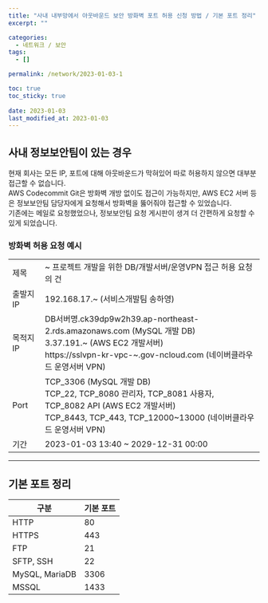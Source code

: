 ```yaml
---
title: "사내 내부망에서 아웃바운드 보안 방화벽 포트 허용 신청 방법 / 기본 포트 정리"
excerpt: ""

categories:
  - 네트워크 / 보안
tags:
  - []

permalink: /network/2023-01-03-1

toc: true
toc_sticky: true
 
date: 2023-01-03
last_modified_at: 2023-01-03
---
```


## 사내 정보보안팀이 있는 경우

현재 회사는 모든 IP, 포트에 대해 아웃바운드가 막혀있어 따로 허용하지 않으면 대부분 접근할 수 없습니다.  
AWS Codecommit Git은 방화벽 개방 없이도 접근이 가능하지만, AWS EC2 서버 등은 정보보안팀 담당자에게 요청해서 방화벽을 뚫어줘야 접근할 수 있었습니다.  
기존에는 메일로 요청했었으나, 정보보안팀 요청 게시판이 생겨 더 간편하게 요청할 수 있게 되었습니다.

### 방화벽 허용 요청 예시
<table>
  <tbody>
    <tr>
      <td>제목</td>
      <td>~ 프로젝트 개발을 위한 DB/개발서버/운영VPN 접근 허용 요청의 건</td>
    </tr>
    <tr>
      <td>출발지 IP</td>
      <td>192.168.17.~ (서비스개발팀 송하영)</td>
    </tr>
    <tr>
      <td>목적지 IP</td>
      <td>DB서버명.ck39dp9w2h39.ap-northeast-2.rds.amazonaws.com (MySQL 개발 DB)<br>3.37.191.~ (AWS EC2 개발서버)<br>https://sslvpn-kr-vpc-~.gov-ncloud.com (네이버클라우드 운영서버 VPN)</td>
    </tr>
    <tr>
      <td>Port</td>
      <td>TCP_3306 (MySQL 개발 DB)<br>TCP_22, TCP_8080 관리자, TCP_8081 사용자, TCP_8082 API (AWS EC2 개발서버)<br>TCP_8443, TCP_443, TCP_12000~13000 (네이버클라우드 운영서버 VPN)</td>
    </tr>
    <tr>
      <td>기간</td>
      <td>2023-01-03 13:40 ~ 2029-12-31 00:00</td>
    </tr>
  </tbody>
</table>

---

## 기본 포트 정리

<table>
  <thead>
    <tr>
      <th>구분</th>
      <th>기본 포트</th>
    </tr>
  </thead>
  <tbody>
    <tr>
      <td>HTTP</td>
      <td>80</td>
    </tr>
    <tr>
      <td>HTTPS</td>
      <td>443</td>
    </tr>
    <tr>
      <td>FTP</td>
      <td>21</td>
    </tr>
    <tr>
      <td>SFTP, SSH</td>
      <td>22</td>
    </tr>
    <tr>
      <td>MySQL, MariaDB</td>
      <td>3306</td>
    </tr>
    <tr>
      <td>MSSQL</td>
      <td>1433</td>
    </tr>
  </tbody>
</table>